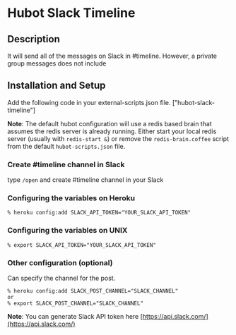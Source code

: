 # Hubot Slack Timeline

## Description

It will send all of the messages on Slack in #timeline.
However, a private group messages does not include

## Installation and Setup

Add the following code in your external-scripts.json file.
["hubot-slack-timeline"]

**Note**: The default hubot configuration will use a redis based brain that assumes the redis server is already running.  Either start your local redis server (usually with `redis-start &`) or remove the `redis-brain.coffee` script from the default `hubot-scripts.json` file.

### Create #timeline channel in Slack

type `/open` and create #timeline channel in your Slack


### Configuring the variables on Heroku

    % heroku config:add SLACK_API_TOKEN="YOUR_SLACK_API_TOKEN"

### Configuring the variables on UNIX

    % export SLACK_API_TOKEN="YOUR_SLACK_API_TOKEN"

### Other configuration (optional)

Can specify the channel for the post.

    % heroku config:add SLACK_POST_CHANNEL="SLACK_CHANNEL"
    or
    % export SLACK_POST_CHANNEL="SLACK_CHANNEL"

**Note**: You can generate Slack API token here [https://api.slack.com/](https://api.slack.com/)

